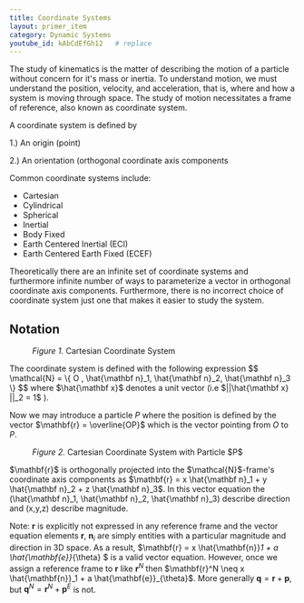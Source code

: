 ```yaml
---
title: Coordinate Systems
layout: primer_item
category: Dynamic Systems
youtube_id: kAbCdEfGh12   # replace
---
```


The study of kinematics is the matter of describing the motion of a particle without concern for it's mass or inertia. To understand motion, we must understand the position, velocity, and acceleration, that is, where and how a system is moving through space. The study of motion necessitates a frame of reference, also known as coordinate system. 

A coordinate system is defined by 

  1.) An origin (point)

  2.) An orientation (orthogonal coordinate axis components

Common coordinate systems include:
- Cartesian
- Cylindrical
- Spherical
- Inertial
- Body Fixed
- Earth Centered Inertial (ECI)
- Earth Centered Earth Fixed (ECEF)

Theoretically there are an infinite set of coordinate systems and furthermore infinite number of ways to parameterize a vector in orthogonal coordinate axis components. Furthermore, there is no incorrect choice of coordinate system just one that makes it easier to study the system.

## Notation

<figure class="tikz-figure center">
    <script type="text/tikz">
        \begin{tikzpicture}[>=stealth, line cap=round, line join=round, thick, scale=1.4]
          % --- optional light grid (comment out to remove) ---
          % \draw[step=1cm,very thin,gray!30] (-2.5,-2) grid (3.4,2.6);
          % Frame label
          \node[red] at (-1.6,2.2) {$\mathcal{N}$};
          % Origin
          \coordinate (O) at (0,0);
          % Axes
          \draw[->] (O) -- (3.0,0) node[below right=3pt] {$\hat{\mathbf n}_2$};   % x/right
          \draw[->] (O) -- (0,2.4) node[above left=3pt]  {$\hat{\mathbf n}_3$};   % up
          \draw[->] (O) -- (-2.0,-1.3) node[below left=3pt] {$\hat{\mathbf n}_1$};% down-left (gives 3-D feel)
          % Origin label
          \node at (0.25,-0.35) {$O_N$};
        \end{tikzpicture}
    </script>
    <figcaption><em>Figure 1.</em> Cartesian Coordinate System </figcaption>
</figure>
The coordinate system is defined with the following expression
$$
\mathcal{N} = \{ O , \hat{\mathbf n}_1, \hat{\mathbf n}_2, \hat{\mathbf n}_3 \}
$$
where $\hat{\mathbf x}$ denotes a unit vector (i.e $||\hat{\mathbf x} ||_2 = 1$ ).

Now we may introduce a particle $P$ where the position is defined by the vector $\mathbf{r} = \overline{OP}$ which is the vector pointing from $O$ to $P$.
<figure class="tikz-figure center">
    <script type="text/tikz">
        \begin{tikzpicture}[>=stealth, line cap=round, line join=round, thick, scale=1.4]
        % ------------------ parameters: coordinates of P ------------------
        \def\X{1.4}   % x along \hat n_1  (to the right)
        \def\Y{3.0}   % y along \hat n_2  (down-left direction)
        \def\Z{1.6}   % z along \hat n_3  (up)
        % ------------------ basis directions (2D oblique projection) -----
        \coordinate (O)  at (0,0);
        \coordinate (e2) at (1,0);        % \hat n_2  (x-axis, right)
        \coordinate (e3) at (0,1);        % \hat n_3  (z-axis, up)
        \coordinate (e1) at (-0.75,-0.48);% \hat n_1  (gives 3-D look)
        % Point and its projections
        \coordinate (Px)   at ($(O)+\X*(e1)$);
        \coordinate (Py)   at ($(O)+\Y*(e2)$);
        \coordinate (Pxy)  at ($(O)+\X*(e1)+\Y*(e2)$);
        \coordinate (P)    at ($(Pxy)+\Z*(e3)$);
        % ------------------ frame label and origin ------------------------
        \node[red] at (-1.6,2.2) {$\mathcal N$};
        \node at (0.25,-0.35) {$O_N$};
        % ------------------ axes -----------------------------------------
        \draw[->] (O) -- ($(O)+3.6*(e2)$) node[below right=3pt] {$\hat{\mathbf n}_2$};
        \draw[->] (O) -- ($(O)+2.6*(e3)$) node[above left=3pt]  {$\hat{\mathbf n}_3$};
        \draw[->] (O) -- ($(O)+2.6*(e1)$) node[below left=3pt]  {$\hat{\mathbf n}_1$};
        % ------------------ projections (dashed) --------------------------
        \draw[densely dashed] (Px) -- (Pxy) node[midway,below] {$x$};
        \draw[densely dashed] (Py) -- (Pxy) node[midway,sloped,below] {$y$};
        \draw[densely dashed] (Pxy) -- (P) node[midway,right] {$z$};
        % ------------------ position vector and point ---------------------
        \draw[very thick,blue,->] (O) -- (P) node[midway,above] {$\mathbf r$};
        \fill[blue] (P) circle (2pt) node[above right=2pt] {$P$};
        \end{tikzpicture}
    </script>
    <figcaption><em>Figure 2.</em> Cartesian Coordinate System with Particle $P$</figcaption>
</figure>
$\mathbf{r}$ is orthogonally projected into the $\mathcal{N}$-frame's coordinate axis components as 
$\mathbf{r} = x \hat{\mathbf n}_1 + y \hat{\mathbf n}_2 + z \hat{\mathbf n}_3$. In this vector equation the (\hat{\mathbf n}_1, \hat{\mathbf n}_2, \hat{\mathbf n}_3) describe direction and (x,y,z) describe magnitude. 

Note: $\mathbf{r}$ is explicitly not expressed in any reference frame and the vector equation elements $\mathbf{r}$, $\mathbf{n}_i$ are simply entities with a particular magnitude and direction in 3D space. As a result, $\mathbf{r} = x \hat{\mathbf{n}}_1 + a \hat{\mathbf{e}}_{\theta} $ is a valid vector equation. However, once we assign a reference frame to $\mathbf{r}$ like $\mathbf{r}^N$ then $\mathbf{r}^N \neq x \hat{\mathbf{n}}_1 + a \hat{\mathbf{e}}_{\theta}$. More generally $\mathbf{q} = \mathbf{r} + \mathbf{p}$, but $\mathbf{q}^N = \mathbf{r}^N + \mathbf{p}^E$ is not.   
